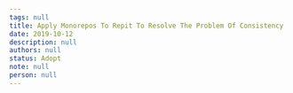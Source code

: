 ```yaml
---
tags: null
title: Apply Monorepos To Repit To Resolve The Problem Of Consistency
date: 2019-10-12
description: null
authors: null
status: Adopt
note: null
person: null
---
```


